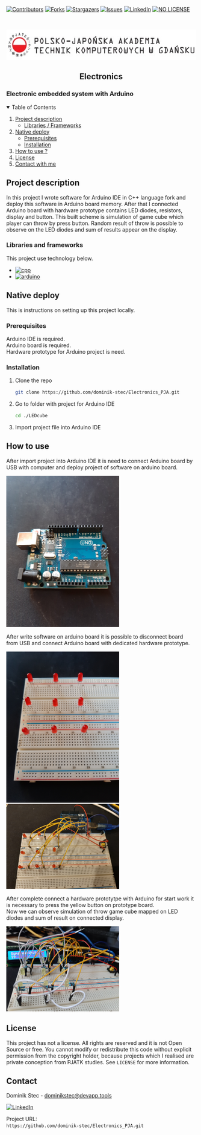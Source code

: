 <!--
*** Thanks for checking out c. If you have a suggestion
*** that would make this better, please fork the repo and create a pull request
*** or simply open an issue with the tag "enhancement".
*** Thanks again! Now go create something AMAZING! :D
-->

<!-- PROJECT SHIELDS -->
<!--
*** I'm using markdown "reference style" links for readability.
*** Reference links are enclosed in brackets [ ] instead of parentheses ( ).
*** See the bottom of this document for the declaration of the reference variables
*** for contributors-url, forks-url, etc. This is an optional, concise syntax you may use.
*** https://www.markdownguide.org/basic-syntax/#reference-style-links
-->

[![Contributors][contributors-shield]][contributors-url]
[![Forks][forks-shield]][forks-url]
[![Stargazers][stars-shield]][stars-url]
[![Issues][issues-shield]][issues-url]
[![LinkedIn][linkedin-shield]][linkedin-url]
[![NO LICENSE][license-shield]][license-url]

<!-- PROJECT LOGO -->
<br />
<p align="center">
  <a href="https://gdansk.pja.edu.pl/pl/">
    <img src="images/logo.jpg" alt="Logo" width="540" height="80">
  </a>

  <h2 align="center">Electronics</h2>

  <p align="center">
    <h3> Electronic embedded system with Arduino </h3>
    <!-- <br />
    <a href="https://github.com/dccstcc/ELK_PJATK"><strong>» go to CODE »</strong></a>
    <br />
    <br /> -->
    <!-- <a href="https://github.com/othneildrew/Best-README-Template">View Demo</a>
    ·
    <a href="https://github.com/othneildrew/Best-README-Template/issues">Report Bug</a>
    ·
    <a href="https://github.com/othneildrew/Best-README-Template/issues">Request Feature</a> -->
  </p>
</p>

<!-- TABLE OF CONTENTS -->
<details open="open">
  <summary>Table of Contents</summary>
  <ol>
    <li>
      <a href="#project-description">Project description</a>
      <ul>
        <li><a href="#libraries-and-frameworks">Libraries / Frameworks</a></li>
      </ul>
    </li>
    <li>
      <a href="native-deploy">Native deploy</a>
      <ul>
        <li><a href="#prerequisites">Prerequisites</a></li>
        <li><a href="#installation">Installation</a></li>
      </ul>
    </li>
    <li><a href="#how-to-use">How to use ?</a></li>
    <!-- <li><a href="#roadmap">Roadmap</a></li>
    <li><a href="#contributing">Contributing</a></li> -->
    <li><a href="#license">License</a></li>
    <li><a href="#contact">Contact with me</a></li>
    <!-- <li><a href="#acknowledgements">Acknowledgements</a></li> -->
  </ol>
</details>

<!-- ABOUT THE PROJECT -->

## Project description

In this project I wrote software for Arduino IDE in C++ language fork and deploy this software in Arduino board memory. After that I connected Arduino board with hardware prototype contains LED diodes, resistors, display and button. This built scheme is simulation of game cube which player can throw by press button. Random result of throw is possible to observe on the LED diodes and sum of results appear on the display.

### Libraries and frameworks

This project use technology below.

- [![cpp][cpp-shield]][cpp-url]
- [![arduino][arduino-shield]][arduino-url]

<!-- GETTING STARTED -->

## Native deploy

This is instructions on setting up this project locally.

### Prerequisites

Arduino IDE is required. <br/>
Arduino board is required. <br/>
Hardware prototype for Arduino project is need. <br/>

### Installation

1. Clone the repo
   ```sh
   git clone https://github.com/dominik-stec/Electronics_PJA.git
   ```
2. Go to folder with project for Arduino IDE
   ```sh
   cd ./LEDcube
   ```
3. Import project file into Arduino IDE

<!-- USAGE EXAMPLES -->

## How to use

After import project into Arduino IDE it is need to connect Arduino board by USB with computer and deploy project of software on arduino board.

<img src="images/2.jpg" width="300"/>

After write software on arduino board it is possible to disconnect board from USB and connect Arduino board with dedicated hardware prototype.

<img src="images/1.jpg" width="300"/>

<img src="images/3.jpg" width="300"/>

After complete connect a hardware prototytpe with Arduino for start work it is necessary to press the yellow button on prototype board. <br />
Now we can observe simulation of throw game cube mapped on LED diodes and sum of result on connected display.

<img src="images/4.jpg" width="300"/>

<!-- _For more examples, please refer to the [Documentation](https://example.com)_ -->

<!-- ROADMAP
## Roadmap

See the [open issues](https://github.com/othneildrew/Best-README-Template/issues) for a list of proposed features (and known issues).

-->

<!-- CONTRIBUTING
## Contributing

Contributions are what make the open source community such an amazing place to learn, inspire, and create. Any contributions you make are **greatly appreciated**.

1. Fork the Project
2. Create your Feature Branch (`git checkout -b feature/AmazingFeature`)
3. Commit your Changes (`git commit -m 'Add some AmazingFeature'`)
4. Push to the Branch (`git push origin feature/AmazingFeature`)
5. Open a Pull Request

-->

<!-- LICENSE -->

## License

This project has not a license.
All rights are reserved and it is not Open Source or free. You cannot modify or redistribute this code without explicit permission from the copyright holder, because projects which I realised are private conception from PJATK studies.
See `LICENSE` for more information.

<!-- CONTACT -->

## Contact

Dominik Stec - dominikstec@devapp.tools

[![LinkedIn][linkedin-shield]][linkedin-url]

Project URL:
<br />
`https://github.com/dominik-stec/Electronics_PJA.git`

<!-- ACKNOWLEDGEMENTS
## Acknowledgements
* [GitHub Emoji Cheat Sheet](https://www.webpagefx.com/tools/emoji-cheat-sheet)
* [Img Shields](https://shields.io)
* [Choose an Open Source License](https://choosealicense.com)
* [GitHub Pages](https://pages.github.com)
* [Animate.css](https://daneden.github.io/animate.css)
* [Loaders.css](https://connoratherton.com/loaders)
* [Slick Carousel](https://kenwheeler.github.io/slick)
* [Smooth Scroll](https://github.com/cferdinandi/smooth-scroll)
* [Sticky Kit](http://leafo.net/sticky-kit)
* [JVectorMap](http://jvectormap.com)
* [Font Awesome](https://fontawesome.com)

-->

<!-- MARKDOWN LINKS & IMAGES -->
<!-- https://www.markdownguide.org/basic-syntax/#reference-style-links -->

[contributors-shield]: https://img.shields.io/github/contributors/dccstcc/ELK_PJATK.svg?style=for-the-badge
[contributors-url]: https://github.com/dccstcc/ELK_PJATK/graphs/contributors
[forks-shield]: https://img.shields.io/github/forks/dccstcc/ELK_PJATK.svg?style=for-the-badge
[forks-url]: https://github.com/dccstcc/ELK_PJATK/network/members
[stars-shield]: https://img.shields.io/github/stars/dccstcc/ELK_PJATK.svg?style=for-the-badge
[stars-url]: https://github.com/dccstcc/ELK_PJATK/stargazers
[issues-shield]: https://img.shields.io/github/issues/dccstcc/ELK_PJATK.svg?style=for-the-badge
[issues-url]: https://github.com/dccstcc/ELK_PJATK/issues
[license-shield]: https://img.shields.io/badge/License-NONE-orange
[license-url]: https://github.com/dccstcc/ELK_PJATK/blob/master/LICENSE.txt
[linkedin-shield]: https://img.shields.io/badge/-LinkedIn-black.svg?style=for-the-badge&logo=linkedin&colorB=555
[linkedin-url]: https://www.linkedin.com/in/dominik-stec
[product-screenshot]: images/screenshot.png
[arduino-shield]: https://img.shields.io/badge/-Arduino-green
[arduino-url]: https://www.arduino.cc/
[cpp-shield]: https://img.shields.io/badge/-C++-blue
[cpp-url]: https://isocpp.org/

